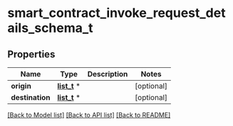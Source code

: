 # smart_contract_invoke_request_details_schema_t

## Properties
Name | Type | Description | Notes
------------ | ------------- | ------------- | -------------
**origin** | [**list_t**](smart_contract_request_details_origin.md) \* |  | [optional] 
**destination** | [**list_t**](smart_contract_destination_schema.md) \* |  | [optional] 

[[Back to Model list]](../README.md#documentation-for-models) [[Back to API list]](../README.md#documentation-for-api-endpoints) [[Back to README]](../README.md)



